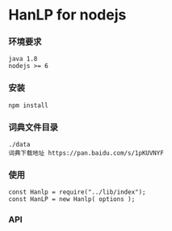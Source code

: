 HanLP for nodejs
=====
### 环境要求
	java 1.8
	nodejs >= 6

### 安装
	npm install

### 词典文件目录
	./data
	词典下载地址 https://pan.baidu.com/s/1pKUVNYF

### 使用
	const Hanlp = require("../lib/index");
	const HanLP = new Hanlp( options );

### API

